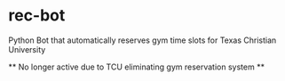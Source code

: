 # rec-bot
Python Bot that automatically reserves gym time slots for Texas Christian University

** No longer active due to TCU eliminating gym reservation system **

